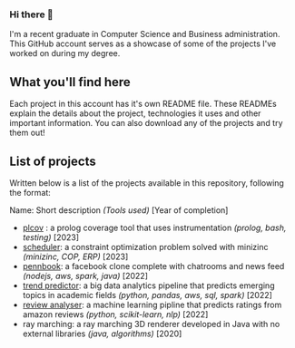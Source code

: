 ### Hi there 👋
I'm a recent graduate in Computer Science and Business administration. This GitHub account serves as a showcase of some of the projects I've worked on during my degree.

## What you'll find here
Each project in this account has it's own README file. These READMEs explain the details about the project, technologies it uses and other important information. You can also download any of the projects and try them out!

## List of projects
Written below is a list of the projects available in this repository, following the format:

Name: Short description *(Tools used)* \[Year of completion\]

- [plcov](/plcov) : a prolog coverage tool that uses instrumentation *(prolog, bash, testing)* [2023]
- [scheduler](/scheduler): a constraint optimization problem solved with minizinc *(minizinc, COP, ERP)* [2023]
- [pennbook](/pennbook): a facebook clone complete with chatrooms and news feed *(nodejs, aws, spark, java)* [2022]
- [trend predictor](/trend%20predictor): a big data analytics pipeline that predicts emerging topics in academic fields *(python, pandas, aws, sql, spark)* [2022]
- [review analyser](/review%20analyser): a machine learning pipline that predicts ratings from amazon reviews *(python, scikit-learn, nlp)* [2022]
- ray marching: a ray marching 3D renderer developed in Java with no external libraries *(java, algorithms)* [2020]
